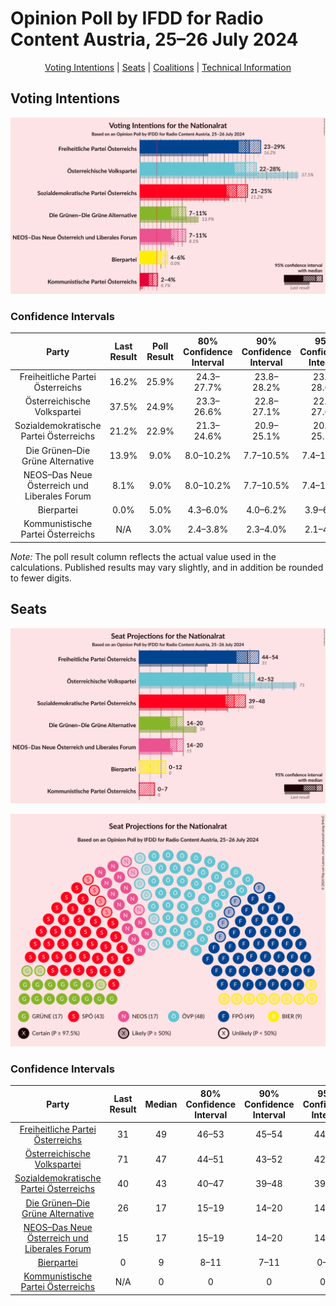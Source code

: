 # Opinion Poll by IFDD for Radio Content Austria, 25–26 July 2024

<p align="center"><a href="#voting-intentions">Voting Intentions</a> | <a href="#seats">Seats</a> | <a href="#coalitions">Coalitions</a> | <a href="#technical-information">Technical Information</a></p>

## Voting Intentions

![Graph with voting intentions not yet produced](2024-07-26-IFDD.png "Voting Intentions")

### Confidence Intervals

| Party | Last Result | Poll Result | 80% Confidence Interval | 90% Confidence Interval | 95% Confidence Interval | 99% Confidence Interval |
|:-----:|:-----------:|:-----------:|:-----------------------:|:-----------------------:|:-----------------------:|:-----------------------:|
| Freiheitliche Partei Österreichs | 16.2% | 25.9% | 24.3–27.7% |23.8–28.2% |23.4–28.6% |22.6–29.4% |
| Österreichische Volkspartei | 37.5% | 24.9% | 23.3–26.6% |22.8–27.1% |22.4–27.6% |21.7–28.4% |
| Sozialdemokratische Partei Österreichs | 21.2% | 22.9% | 21.3–24.6% |20.9–25.1% |20.5–25.5% |19.8–26.3% |
| Die Grünen–Die Grüne Alternative | 13.9% | 9.0% | 8.0–10.2% |7.7–10.5% |7.4–10.9% |7.0–11.4% |
| NEOS–Das Neue Österreich und Liberales Forum | 8.1% | 9.0% | 8.0–10.2% |7.7–10.5% |7.4–10.9% |7.0–11.4% |
| Bierpartei | 0.0% | 5.0% | 4.3–6.0% |4.0–6.2% |3.9–6.5% |3.5–7.0% |
| Kommunistische Partei Österreichs | N/A | 3.0% | 2.4–3.8% |2.3–4.0% |2.1–4.2% |1.9–4.6% |

*Note:* The poll result column reflects the actual value used in the calculations. Published results may vary slightly, and in addition be rounded to fewer digits.

## Seats

![Graph with seats not yet produced](2024-07-26-IFDD-seats.png "Seats")

![Graph with seating plan not yet produced](2024-07-26-IFDD-seating-plan.png "Seating Plan")

### Confidence Intervals

| Party | Last Result | Median | 80% Confidence Interval | 90% Confidence Interval | 95% Confidence Interval | 99% Confidence Interval |
|:-----:|:-----------:|:------:|:-----------------------:|:-----------------------:|:-----------------------:|:-----------------------:|
| <a href="#freiheitliche-partei-österreichs">Freiheitliche Partei Österreichs</a> | 31 | 49 | 46–53 |45–54 |44–54 |43–56 |
| <a href="#österreichische-volkspartei">Österreichische Volkspartei</a> | 71 | 47 | 44–51 |43–52 |42–52 |41–54 |
| <a href="#sozialdemokratische-partei-österreichs">Sozialdemokratische Partei Österreichs</a> | 40 | 43 | 40–47 |39–48 |39–48 |37–50 |
| <a href="#die-grünen–die-grüne-alternative">Die Grünen–Die Grüne Alternative</a> | 26 | 17 | 15–19 |14–20 |14–20 |13–21 |
| <a href="#neos–das-neue-österreich-und-liberales-forum">NEOS–Das Neue Österreich und Liberales Forum</a> | 15 | 17 | 15–19 |14–20 |14–20 |13–21 |
| <a href="#bierpartei">Bierpartei</a> | 0 | 9 | 8–11 |7–11 |0–12 |0–13 |
| <a href="#kommunistische-partei-österreichs">Kommunistische Partei Österreichs</a> | N/A | 0 | 0 |0 |0–7 |0–8 |

